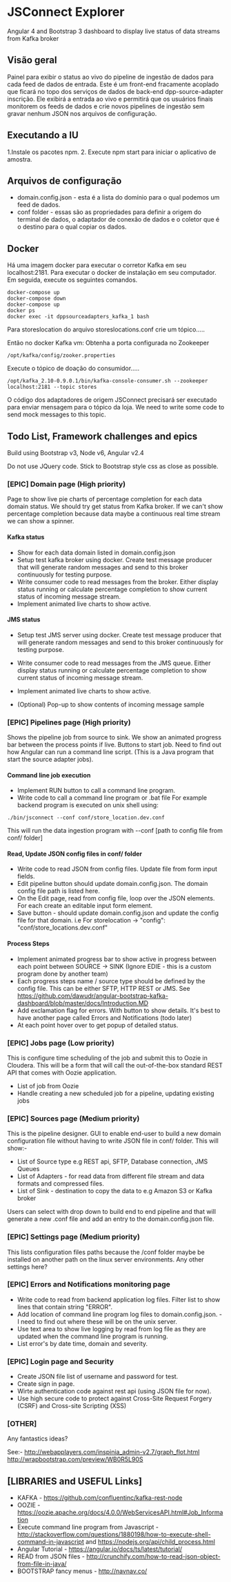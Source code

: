 # JSConnect Explorer

Angular 4 and Bootstrap 3 dashboard to display live status of data streams from Kafka broker


## Visão geral

Painel para exibir o status ao vivo do pipeline de ingestão de dados para cada feed de dados de entrada.
Este é um front-end fracamente acoplado que ficará no topo dos serviços de dados de back-end dpp-source-adapter
inscrição. Ele exibirá a entrada ao vivo e permitirá que os usuários finais monitorem os feeds de dados e
crie novos pipelines de ingestão sem gravar nenhum JSON nos arquivos de configuração.

## Executando a IU

1.Instale os pacotes npm.
2. Execute npm start para iniciar o aplicativo de amostra.


## Arquivos de configuração

- domain.config.json - esta é a lista do domínio para o qual podemos um feed de dados.
- conf folder - essas são as propriedades para definir a origem do terminal de dados, o adaptador de conexão de dados e o coletor que é o destino para o qual copiar os dados.


## Docker

Há uma imagem docker para executar o corretor Kafka em seu localhost:2181.
Para executar o docker de instalação em seu computador. Em seguida, execute os seguintes comandos.

```
docker-compose up
docker-compose down
docker-compose up
docker ps
docker exec -it dppsourceadapters_kafka_1 bash
```

Para storeslocation do arquivo storeslocations.conf crie um tópico…..

Então no docker Kafka vm:
Obtenha a porta configurada no Zookeeper
```
/opt/kafka/config/zooker.properties
```

Execute o tópico de doação do consumidor…..
```
/opt/kafka_2.10-0.9.0.1/bin/kafka-console-consumer.sh --zookeeper localhost:2181 --topic stores
```

O código dos adaptadores de origem JSConnect precisará ser executado para enviar mensagem para o tópico da loja. We need to write some code to send mock messages to this topic.



## Todo List, Framework challenges and epics

Build using Bootstrap v3, Node v6, Angular v2.4

Do not use JQuery code.
Stick to Bootstrap style css as close as possible.


### [EPIC] Domain page (High priority)

Page to show live pie charts of percentage completion for each data domain status. We should try get status from Kafka broker.
If we can't show percentage completion because data maybe a continuous real time stream we can show a spinner.

#### Kafka status
- Show for each data domain listed in domain.config.json
- Setup test kafka broker using docker. Create test message producer that will generate random messages and send to this broker continuously for testing purpose.
- Write consumer code to read messages from the broker. Either display status running or calculate percentage completion to show current status of incoming message stream.
- Implement animated live charts to show active.

#### JMS status
- Setup test JMS server using docker.  Create test message producer that will generate random messages and send to this broker continuously for testing purpose.
- Write consumer code to read messages from the JMS queue. Either display status running or calculate percentage completion to show current status of incoming message stream.
- Implement animated live charts to show active.

- (Optional) Pop-up to show contents of incoming message sample



### [EPIC] Pipelines page (High priority)

Shows the pipeline job from source to sink. We show an animated progress bar between the process points if live. Buttons to start job.
Need to find out how Angular can run a command line script. (This is a Java program that start the source adapter jobs).

#### Command line job execution
- Implement RUN button to call a command line program.
- Write code to call a command line program or .bat file
For example backend program is executed on unix shell using:
```
./bin/jsconnect --conf conf/store_location.dev.conf
```
This will run the data ingestion program with --conf [path to config file from conf/ folder]

#### Read, Update JSON config files in conf/ folder
- Write code to read JSON from config files. Update file from form input fields.
- Edit pipeline button should update domain.config.json. The domain config file path is listed here.
- On the Edit page, read from config file, loop over the JSON elements. For each create an editable input form element.
- Save button - should update domain.config.json and update the config file for that domain. i.e For storelocation -> "config": "conf/store_locations.dev.conf"

#### Process Steps
- Implement animated progress bar to show active in progress between each point between SOURCE -> SINK (Ignore EDIE - this is a custom program done by another team)
- Each progress steps name / source type should be defined by the config file. This can be either SFTP, HTTP REST or JMS.
See https://github.com/dawudr/angular-bootstrap-kafka-dashboard/blob/master/docs/Introduction.MD
- Add exclamation flag for errors. With button to show details. It's best to have another page called Errors and Notifications (todo later)
- At each point hover over to get popup of detailed status.


### [EPIC] Jobs page (Low priority)

This is configure time scheduling of the job and submit this to Oozie in Cloudera.
This will be a form that will call the out-of-the-box standard REST API that comes with Oozie application.
- List of job from Oozie
- Handle creating a new scheduled job for a pipeline, updating existing jobs

### [EPIC] Sources page (Medium priority)

This is the pipeline designer. GUI to enable end-user to build a new domain configuration file without having to write JSON file in conf/ folder.
This will show:-
- List of Source type e.g REST api, SFTP, Database connection, JMS Queues
- List of Adapters - for read data from different file stream and data formats and compressed files.
- List of Sink - destination to copy the data to e.g Amazon S3 or Kafka broker

Users can select with drop down to build end to end pipeline and that will generate a new .conf file and add an entry to the domain.config.json file.


### [EPIC] Settings page (Medium priority)

This lists configuration files paths because the /conf folder maybe be installed on another path on the linux server environments.
Any other settings here?


### [EPIC] Errors and Notifications monitoring page
- Write code to read from backend application log files. Filter list to show lines that contain string "ERROR".
- Add location of command line program log files to domain.config.json. - I need to find out where these will be on the unix server.
- Use text area to show live logging by read from log file as they are updated when the command line program is running.
- List error's by date time, domain and severity.

### [EPIC] Login page and Security
- Create JSON file list of username and password for test.
- Create sign in page.
- Wirte authentication code against rest api (using JSON file for now).
- Use high secure code to protect against Cross-Site Request Forgery (CSRF) and Cross-site Scripting (XSS)





### [OTHER]
Any fantastics ideas?

See:-
http://webapplayers.com/inspinia_admin-v2.7/graph_flot.html
http://wrapbootstrap.com/preview/WB0R5L90S


## [LIBRARIES and USEFUL Links]
- KAFKA - https://github.com/confluentinc/kafka-rest-node
- OOZIE - https://oozie.apache.org/docs/4.0.0/WebServicesAPI.html#Job_Information
- Execute command line program from Javascript - http://stackoverflow.com/questions/1880198/how-to-execute-shell-command-in-javascript and https://nodejs.org/api/child_process.html
- Angular Tutorial - https://angular.io/docs/ts/latest/tutorial/
- READ from JSON files - http://crunchify.com/how-to-read-json-object-from-file-in-java/
- BOOTSTRAP fancy menus - http://navnav.co/
